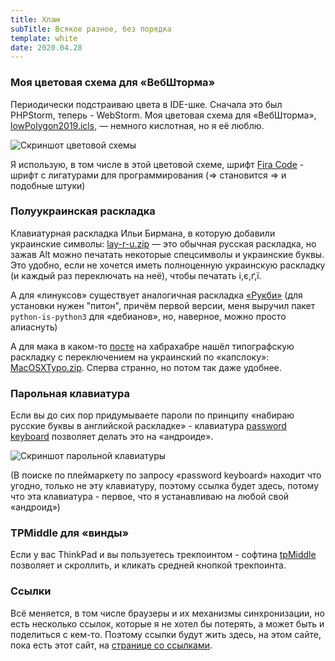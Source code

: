 ```yaml
---
title: Хлам
subTitle: Всякое разное, без порядка
template: white
date: 2020.04.28
---
```


### Моя цветовая схема для «ВебШторма»
Периодически подстраиваю цвета в IDE-шке. Сначала это был PHPStorm, теперь - WebStorm. Моя цветовая схема для
«ВебШторма», [lowPolygon2019.icls](root://files/lowPolygon2019.icls), — немного кислотная, но я её люблю.

![Скриншот цветовой схемы](asset://colorscheme.png#shaded)

Я использую, в том числе в этой цветовой схеме, шрифт [Fira Code](https://github.com/tonsky/FiraCode/releases) -
шрифт с лигатурами для программирования (=> становится ⇒ и подобные штуки)

### Полуукраинская раскладка
Клавиатурная раскладка Ильи Бирмана, в которую добавили украинские символы: [lay-r-u.zip](root://files/lay-r-u.zip) — это
обычная русская раскладка, но зажав Alt можно печатать некоторые спецсимволы и украинские буквы. Это удобно, если не
хочется иметь полноценную украинскую раскладку (и каждый раз переключать на неё), чтобы печатать і,є,ґ,ї.

А для «линуксов» существует аналогичная раскладка [«Рукби»](https://github.com/denyspopov/rukbi) (для установки нужен
"питон", причём первой версии, меня выручил пакет `python-is-python3` для «дебианов», но, наверное, можно просто
алиаснуть)

А для мака в каком-то [посте](https://habr.com/ru/post/125589/) на хабрахабре нашёл типографскую раскладку с
переключением на украинский по «капслоку»: [MacOSXTypo.zip](root://files/MacOSXTypo.zip). Сперва странно, но потом так
даже удобнее.

### Парольная клавиатура
Если вы до сих пор придумываете пароли по принципу «набираю русские буквы в английской раскладке» - клавиатура
[password keyboard](https://play.google.com/store/apps/details?id=com.jmlinnik.android.passwdkeyboard) позволяет делать
это на «андроиде».

![Скриншот парольной клавиатуры](asset://pwkb.jpg#shaded)

(В поиске по плеймаркету по запросу «password keyboard» находит что угодно, только не эту клавиатуру, поэтому ссылка
будет здесь, потому что эта клавиатура - первое, что я устанавливаю на любой свой «андроид»)

### TPMiddle для «винды»
Если у вас ThinkPad и вы пользуетесь трекпоинтом - софтина
[tpMiddle](https://github.com/summivox/misc_bin/raw/master/tpmiddle-0.5.exe) позволяет и скроллить, и кликать
средней кнопкой трекпоинта.

### Ссылки
Всё меняется, в том числе браузеры и их механизмы синхронизации, но есть несколько ссылок, которые я не хотел бы
потерять, а может быть и поделиться с кем-то. Поэтому ссылки будут жить здесь, на этом сайте, пока есть этот сайт, на
[странице со ссылками](page://links).

